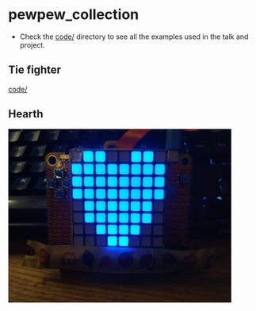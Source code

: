 # pewpew_collection

* Check the [code/](code/) directory to see all the examples used in the talk
  and project.

## Tie fighter
[code/](code/tie.py)


## Hearth
 
<img align="left" width="450" height="350" src="src/hearth.jpg"/>

